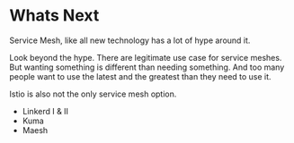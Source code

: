 # Whats Next

Service Mesh, like all new technology has a lot of hype around it.

Look beyond the hype. There are legitimate use case for service meshes. But wanting something is different than needing something. And too many people want to use the latest and the greatest than they need to use it.

Istio is also not the only service mesh option.

* Linkerd I & II
* Kuma
* Maesh

